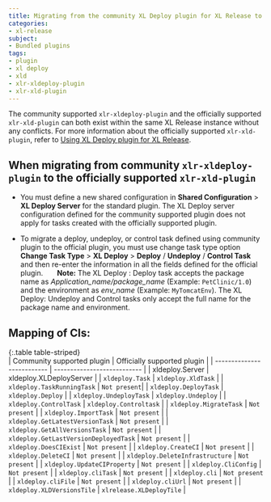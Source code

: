 ```yaml
---
title: Migrating from the community XL Deploy plugin for XL Release to the officially supported plugin
categories:
- xl-release
subject:
- Bundled plugins
tags:
- plugin
- xl deploy
- xld
- xlr-xldeploy-plugin
- xlr-xld-plugin
---
```


The community supported `xlr-xldeploy-plugin` and the officially supported `xlr-xld-plugin` can both exist within the same XL Release instance without any conflicts. For more information about the officially supported `xlr-xld-plugin`, refer to [Using XL Deploy plugin for XL Release](/xl-release/how-to/xld-plugin.html).

## When migrating from community `xlr-xldeploy-plugin` to the officially supported `xlr-xld-plugin`

* You must define a new shared configuration in **Shared Configuration** > **XL Deploy Server** for the standard plugin. The XL Deploy server configuration defined for the community supported plugin does not apply for tasks created with the officially supported plugin.

* To migrate a deploy, undeploy, or control task defined using community plugin to the official plugin, you must use change task type option **Change Task Type** > **XL Deploy** > **Deploy** / **Undeploy** / **Control Task** and then re-enter the information in all the fields defined for the official plugin.
      
**Note:** The XL Deploy : Deploy task accepts the package name as *Application_name/package_name* (Example: `PetClinic/1.0`) and the environment as *env_name* (Example: `MyTomcatEnv`). The XL Deploy: Undeploy and Control tasks only accept the full name for the package name and environment.

## Mapping of CIs:  
{:.table table-striped}  
| Community supported plugin | Officially supported plugin |
| -------------------------- | --------------------------- |
| xldeploy.Server | xldeploy.XLDeployServer |
| `xldeploy.Task`   | `xldeploy.XldTask` |
| `xldeploy.TaskRunningTask` | `Not present`|
| `xldeploy.DeployTask` | `xldeploy.Deploy` |
| `xldeploy.UndeployTask` | `xldeploy.Undeploy` |
| `xldeploy.ControlTask` | `xldeploy.Controltask` |
| `xldeploy.MigrateTask` | `Not present` |
| `xldeploy.ImportTask`  | `Not present` |
| `xldeploy.GetLatestVersionTask` | `Not present` |
| `xldeploy.GetAllVersionsTask` | `Not present` |
| `xldeploy.GetLastVersionDeployedTask` | `Not present` |
| `xldeploy.DoesCIExist` | `Not present` |
| `xldeploy.CreateCI` | `Not present` |
| `xldeploy.DeleteCI` | `Not present` |
| `xldeploy.DeleteInfrastructure` | `Not present` |
| `xldeploy.UpdateCIProperty` | `Not present` |
| `xldeploy.CliConfig` | `Not present` |
| `xldeploy.cliTask` | `Not present` |
| `xldeploy.cli` | `Not present` |
| `xldeploy.cliFile` | `Not present` |
| `xldeploy.cliUrl` | `Not present` |
| `xldeploy.XLDVersionsTile` | `xlrelease.XLDeployTile` |
